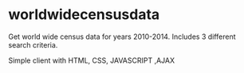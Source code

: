 # worldwidecensusdata
Get world wide census data for years 2010-2014. Includes 3 different search criteria.

Simple client with HTML, CSS, JAVASCRIPT ,AJAX
